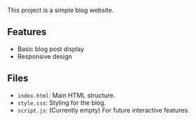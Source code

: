 This project is a simple blog website.

## Features
- Basic blog post display
- Responsive design

## Files
- `index.html`: Main HTML structure.
- `style.css`: Styling for the blog.
- `script.js`: (Currently empty) For future interactive features.
